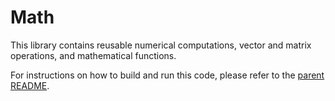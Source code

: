 # Math

This library contains reusable numerical computations, vector and matrix operations, and mathematical functions.

For instructions on how to build and run this code, please refer to the [parent README](../../README.md).